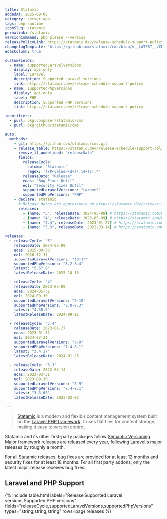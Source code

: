```yaml
---
title: Statamic
addedAt: 2025-08-08
category: server-app
tags: php-runtime
iconSlug: statamic
permalink: /statamic
versionCommand: php please --version
releasePolicyLink: https://statamic.dev/release-schedule-support-policy/
changelogTemplate: "https://github.com/statamic/cms/blob/v__LATEST__/CHANGELOG.md"
eoasColumn: true

customFields:
  - name: supportedLaravelVersions
    display: api-only
    label: Laravel
    description: Supported Laravel versions
    link: https://statamic.dev/release-schedule-support-policy
  - name: supportedPhpVersions
    display: api-only
    label: PHP
    description: Supported PHP versions
    link: https://statamic.dev/release-schedule-support-policy

identifiers:
  - purl: pkg:composer/statamic/cms
  - purl: pkg:github/statamic/cms

auto:
  methods:
    - git: https://github.com/statamic/cms.git
    - release_table: https://statamic.dev/release-schedule-support-policy
      remove_if_undefined: "releaseDate"
      fields:
        releaseCycle:
          column: "Statamic"
          regex: '(?P<value>\d+(\.\d+)?).*'
        releaseDate: "Release"
        eoas: "Bug Fixes Until"
        eol: "Security Fixes Until"
        supportedLaravelVersions: "Laravel"
        supportedPhpVersions: "PHP"
    - declare: statamic
      # Release dates are approximate on https://statamic.dev/release-schedule-support-policy.
      releases:
        - {name: "5", releaseDate: 2024-05-09} # https://statamic.com/blog/statamic-5-is-here
        - {name: "4", releaseDate: 2023-05-09} # https://statamic.com/blog/statamic-4-unleashed
        - {name: "3.4", releaseDate: 2023-01-27} # https://statamic.com/blog/statamic-3-4-released
        - {name: "3.3", releaseDate: 2022-03-14} # https://statamic.com/blog/statamic-3-3

releases:
  - releaseCycle: "5"
    releaseDate: 2024-05-09
    eoas: 2025-09-30
    eol: 2026-12-31
    supportedLaravelVersions: "10-12"
    supportedPhpVersions: "8.2-8.4"
    latest: "5.67.0"
    latestReleaseDate: 2025-10-16

  - releaseCycle: "4"
    releaseDate: 2023-05-09
    eoas: 2024-05-31
    eol: 2024-09-30
    supportedLaravelVersions: "9-10"
    supportedPhpVersions: "8.0-8.3"
    latest: "4.58.3"
    latestReleaseDate: 2024-09-11

  - releaseCycle: "3.4"
    releaseDate: 2023-01-27
    eoas: 2023-01-31
    eol: 2024-07-31
    supportedLaravelVersions: "8-9"
    supportedPhpVersions: "7.4-8.1"
    latest: "3.4.17"
    latestReleaseDate: 2024-01-25

  - releaseCycle: "3.3"
    releaseDate: 2022-03-14
    eoas: 2023-03-31
    eol: 2023-09-30
    supportedLaravelVersions: "8-9"
    supportedPhpVersions: "7.4-8.1"
    latest: "3.3.68"
    latestReleaseDate: 2023-02-02

---
```


> [Statamic](https://statamic.com/) is a modern and flexible content management system built on the [Laravel PHP framework](/laravel).
> It uses flat files for content storage, making it easy to version control.

Statamic and its other first-party packages follow [Semantic Versioning](https://semver.org/).
Major framework releases are released every year, following [Laravel's](/laravel) major releases by roughly a month.

For all Statamic releases, bug fixes are provided for at least 12 months and security fixes for at least 18 months.
For all first party addons, only the latest major release receives bug fixes.

## Laravel and PHP Support

{% include table.html
labels="Release,Supported Laravel versions,Supported PHP versions"
fields="releaseCycle,supportedLaravelVersions,supportedPhpVersions"
types="string,string,string"
rows=page.releases %}
